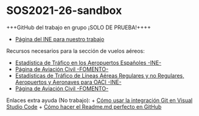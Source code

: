 # SOS2021-26-sandbox

+++GitHub del trabajo en grupo ¡SOLO DE PRUEBA!++++

+ [Página del INE para nuestro trabajo](https://www.ine.es/dyngs/INEbase/es/categoria.htm?c=Estadistica_P&cid=1254735570703)


Recursos necesarios para la sección de vuelos aéreos:

   + [Estadística de Tráfico en los Aeropuertos Españoles -INE-](https://www.ine.es/dyngs/IOE/es/operacion.htm?numinv=22075)
   + [Página de Aviación Civil -FOMENTO-](https://www.fomento.gob.es/BE/?nivel=2&orden=03000000)
   + [Estadísticas de Tráfico de Líneas Aéreas Regulares y no Regulares, Aeropuertos y Aeronaves para OACI -INE-](https://www.ine.es/dyngs/IOE/es/operacion.htm?numinv=22073)
   + [Página de Aviación Civil -FOMENTO-](https://www.fomento.gob.es/BE/?nivel=2&orden=03000000)
   

Enlaces extra ayuda (No trabajo):
    + [Cómo usar la integración Git en Visual Studio Code](https://www.digitalocean.com/community/tutorials/how-to-use-git-integration-in-visual-studio-code-es)
    + [Cómo hacer el Readme.md perfecto en GitHub](https://internautasporlapaz.org/article/how-to-make-the-perfect-readme-md-on-github-a2f3e0/)